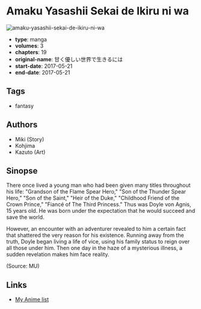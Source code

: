 # Amaku Yasashii Sekai de Ikiru ni wa

![amaku-yasashii-sekai-de-ikiru-ni-wa](https://cdn.myanimelist.net/images/manga/3/203909.jpg)

-   **type**: manga
-   **volumes**: 3
-   **chapters**: 19
-   **original-name**: 甘く優しい世界で生きるには
-   **start-date**: 2017-05-21
-   **end-date**: 2017-05-21

## Tags

-   fantasy

## Authors

-   Miki (Story)
-   Kohjima
-   Kazuto (Art)

## Sinopse

There once lived a young man who had been given many titles throughout his life: "Grandson of the Flame Spear Hero," "Son of the Thunder Spear Hero," "Son of the Saint," "Heir of the Duke," "Childhood Friend of the Crown Prince," "Fiancé of The Third Princess." Thus was Doyle von Agnis, 15 years old. He was born under the expectation that he would succeed and save the world.

However, an encounter with an adventurer revealed to him a certain fact that shattered the very reason for his existence. Running away from the truth, Doyle began living a life of vice, using his family status to reign over all those under him. Then one day in the haze of a mysterious illness, a sudden revelation makes him face reality.

(Source: MU)

## Links

-   [My Anime list](https://myanimelist.net/manga/111175/Amaku_Yasashii_Sekai_de_Ikiru_ni_wa)
